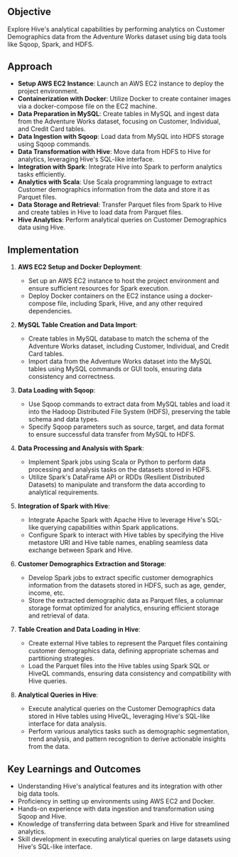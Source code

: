 # 

## Objective
Explore Hive's analytical capabilities by performing analytics on Customer Demographics data from the Adventure Works dataset using big data tools like Sqoop, Spark, and HDFS.

## Approach
- **Setup AWS EC2 Instance**: Launch an AWS EC2 instance to deploy the project environment.
- **Containerization with Docker**: Utilize Docker to create container images via a docker-compose file on the EC2 machine.
- **Data Preparation in MySQL**: Create tables in MySQL and ingest data from the Adventure Works dataset, focusing on Customer, Individual, and Credit Card tables.
- **Data Ingestion with Sqoop**: Load data from MySQL into HDFS storage using Sqoop commands.
- **Data Transformation with Hive**: Move data from HDFS to Hive for analytics, leveraging Hive's SQL-like interface.
- **Integration with Spark**: Integrate Hive into Spark to perform analytics tasks efficiently.
- **Analytics with Scala**: Use Scala programming language to extract Customer demographics information from the data and store it as Parquet files.
- **Data Storage and Retrieval**: Transfer Parquet files from Spark to Hive and create tables in Hive to load data from Parquet files.
- **Hive Analytics**: Perform analytical queries on Customer Demographics data using Hive.

## Implementation

1. **AWS EC2 Setup and Docker Deployment**:
   - Set up an AWS EC2 instance to host the project environment and ensure sufficient resources for Spark execution.
   - Deploy Docker containers on the EC2 instance using a docker-compose file, including Spark, Hive, and any other required dependencies.

2. **MySQL Table Creation and Data Import**:
   - Create tables in MySQL database to match the schema of the Adventure Works dataset, including Customer, Individual, and Credit Card tables.
   - Import data from the Adventure Works dataset into the MySQL tables using MySQL commands or GUI tools, ensuring data consistency and correctness.

3. **Data Loading with Sqoop**:
   - Use Sqoop commands to extract data from MySQL tables and load it into the Hadoop Distributed File System (HDFS), preserving the table schema and data types.
   - Specify Sqoop parameters such as source, target, and data format to ensure successful data transfer from MySQL to HDFS.

4. **Data Processing and Analysis with Spark**:
   - Implement Spark jobs using Scala or Python to perform data processing and analysis tasks on the datasets stored in HDFS.
   - Utilize Spark's DataFrame API or RDDs (Resilient Distributed Datasets) to manipulate and transform the data according to analytical requirements.

5. **Integration of Spark with Hive**:
   - Integrate Apache Spark with Apache Hive to leverage Hive's SQL-like querying capabilities within Spark applications.
   - Configure Spark to interact with Hive tables by specifying the Hive metastore URI and Hive table names, enabling seamless data exchange between Spark and Hive.

6. **Customer Demographics Extraction and Storage**:
   - Develop Spark jobs to extract specific customer demographics information from the datasets stored in HDFS, such as age, gender, income, etc.
   - Store the extracted demographic data as Parquet files, a columnar storage format optimized for analytics, ensuring efficient storage and retrieval of data.

7. **Table Creation and Data Loading in Hive**:
   - Create external Hive tables to represent the Parquet files containing customer demographics data, defining appropriate schemas and partitioning strategies.
   - Load the Parquet files into the Hive tables using Spark SQL or HiveQL commands, ensuring data consistency and compatibility with Hive queries.

8. **Analytical Queries in Hive**:
   - Execute analytical queries on the Customer Demographics data stored in Hive tables using HiveQL, leveraging Hive's SQL-like interface for data analysis.
   - Perform various analytics tasks such as demographic segmentation, trend analysis, and pattern recognition to derive actionable insights from the data.

## Key Learnings and Outcomes

- Understanding Hive's analytical features and its integration with other big data tools.
- Proficiency in setting up environments using AWS EC2 and Docker.
- Hands-on experience with data ingestion and transformation using Sqoop and Hive.
- Knowledge of transferring data between Spark and Hive for streamlined analytics.
- Skill development in executing analytical queries on large datasets using Hive's SQL-like interface.

